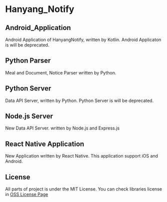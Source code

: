 # Hanyang_Notify

## Android_Application
Android Application of HanyangNotify, written by Kotlin. Android Applicaton is will be deprecated.

## Python Parser
Meal and Document, Notice Parser written by Python.

## Python Server
Data API Server, written by Python. Python Server is will be deprecated.

## Node.js Server
New Data API Server. written by Node.js and Express.js

## React Native Application
New Application written by React Native. This application support iOS and Android.

## License
All parts of project is under the MIT License.
You can check libraries license in [OSS License Page](https://hycoding.io/static/html/hanyangnotify_oss_license.html)

